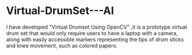 # Virtual-DrumSet---AI
I have developed "Virtual Drumset Using OpenCV" ,it is a prototype virtual drum set that would only require users to have a laptop with a camera, along with easily accessible markers representing the tips of drum sticks and knee movement, such as colored papers.
